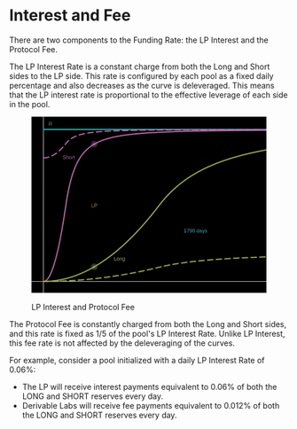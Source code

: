 # Interest and Fee

There are two components to the Funding Rate: the LP Interest and the Protocol Fee.

The LP Interest Rate is a constant charge from both the Long and Short sides to the LP side. This rate is configured by each pool as a fixed daily percentage and also decreases as the curve is deleveraged. This means that the LP interest rate is proportional to the effective leverage of each side in the pool.

<figure><img src="../.gitbook/assets/fee.gif" alt=""><figcaption><p>LP Interest and Protocol Fee</p></figcaption></figure>

The Protocol Fee is constantly charged from both the Long and Short sides, and this rate is fixed as 1/5 of the pool's LP Interest Rate. Unlike LP Interest, this fee rate is not affected by the deleveraging of the curves.

For example, consider a pool initialized with a daily LP Interest Rate of 0.06%:

* The LP will receive interest payments equivalent to 0.06% of both the LONG and SHORT reserves every day.
* Derivable Labs will receive fee payments equivalent to 0.012% of both the LONG and SHORT reserves every day.
